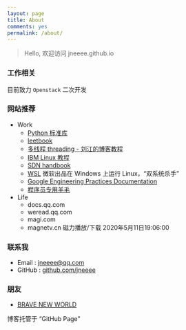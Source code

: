```yaml
---
layout: page
title: About
comments: yes
permalink: /about/
---
```


> Hello, 欢迎访问 jneeee.github.io

### 工作相关
目前致力 `Openstack` 二次开发

### 网站推荐

* Work
    * [Python 标准库](https://docs.python.org/zh-cn/3.6/library/index.html)
    * [leetbook](https://leetcode-cn.com/leetbook/)
    * [多线程 threading - 刘江的博客教程](https://www.liujiangblog.com/course/python/79)
    * [IBM Linux 教程](https://developer.ibm.com/zh/technologies/linux/tutorials)
    * [SDN handbook](https://tonydeng.github.io/sdn-handbook/)
    * [WSL](https://docs.microsoft.com/en-us/windows/wsl/) 微软出品在 Windows 上运行 Linux，“双系统杀手”
    * [Google Engineering Practices Documentation](https://google.github.io/eng-practices/)
    * [程序员专用羊毛](https://github.com/ripienaar/free-for-dev)
* Life
    * docs.qq.com
    * weread.qq.com
    * magi.com
    * magnetv.cn 磁力播放/下载 2020年5月11日19:06:00


### 联系我

- Email : jneeee@qq.com
- GitHub : [github.com/jneeee](https://github.com/jneeee)

### 朋友
* [BRAVE NEW WORLD](http://junphy.com/)

博客托管于 <q>GitHub Page</q>
